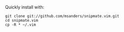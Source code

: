 Quickly install with:

    git clone git://github.com/msanders/snipmate.vim.git
	cd snipmate.vim
	cp -R * ~/.vim


